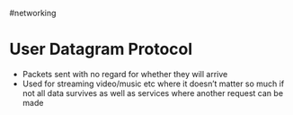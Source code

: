 #networking
# User Datagram Protocol

- Packets sent with no regard for whether they will arrive
- Used for streaming video/music etc where it doesn’t matter so much if not all data survives as well as services where another request can be made